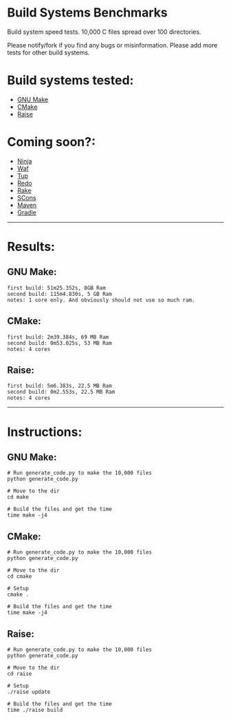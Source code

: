 Build Systems Benchmarks
===========================================

Build system speed tests. 10,000 C files spread over 100 directories.

Please notify/fork if you find any bugs or misinformation. Please add
more tests for other build systems.

Build systems tested:
===========================================
* [GNU Make](http://www.gnu.org/software/make/)
* [CMake](http://www.cmake.org/)
* [Raise](https://launchpad.net/raise)

Coming soon?:
===========================================
* [Ninja](http://martine.github.io/ninja/)
* [Waf](http://code.google.com/p/waf/)
* [Tup](http://gittup.org/tup/)
* [Redo](https://github.com/apenwarr/redo)
* [Rake](http://rake.rubyforge.org/)
* [SCons](http://www.scons.org/)
* [Maven](http://maven.apache.org/)
* [Gradle](http://www.gradle.org/)


* * *


Results:
===========================================
GNU Make:
------------------------------------------
    first build: 51m25.352s, 8GB Ram
    second build: 115m4.830s, 5 GB Ram
    notes: 1 core only. And obviously should not use so much ram.


CMake:
------------------------------------------
    first build: 2m39.384s, 69 MB Ram
    second build: 0m53.025s, 53 MB Ram
    notes: 4 cores


Raise:
------------------------------------------
    first build: 5m6.383s, 22.5 MB Ram
    second build: 0m2.553s, 22.5 MB Ram
    notes: 4 cores


* * *


Instructions:
===========================================
GNU Make:
------------------------------------------
    # Run generate_code.py to make the 10,000 files
    python generate_code.py

    # Move to the dir
    cd make

    # Build the files and get the time
    time make -j4


CMake:
------------------------------------------
    # Run generate_code.py to make the 10,000 files
    python generate_code.py

    # Move to the dir
    cd cmake

    # Setup
    cmake .

    # Build the files and get the time
    time make -j4


Raise:
------------------------------------------
    # Run generate_code.py to make the 10,000 files
    python generate_code.py

    # Move to the dir
    cd raise

    # Setup
    ./raise update

    # Build the files and get the time
    time ./raise build

